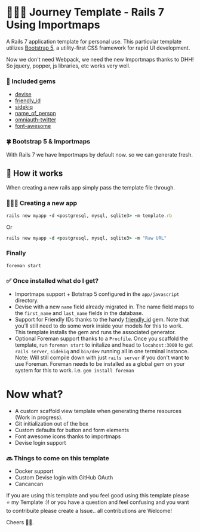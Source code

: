# 🧗🏻‍♂️ Journey Template - Rails 7 Using Importmaps
A Rails 7 application template for personal use. This particular template utilizes [Bootstrap 5](https://getbootstrap.com), a utility-first CSS framework for rapid UI development.

Now we don't need Webpack, we need the new Importmaps thanks to DHH!
So jquery, popper, js libraries, etc works very well.

### 💎 Included gems

- [devise](https://github.com/plataformatec/devise)
- [friendly_id](https://github.com/norman/friendly_id)
- [sidekiq](https://github.com/mperham/sidekiq)
- [name_of_person](https://github.com/basecamp/name_of_person)
- [omniauth-twitter](https://github.com/arunagw/omniauth-twitter)
- [font-awesome](https://github.com/font-awesome-rails)

### 🍀 Bootstrap 5 & Importmaps
With Rails 7 we have Importmaps by default now. so we can generate fresh.

## 🔨 How it works

When creating a new rails app simply pass the template file through.

### 👨🏻‍🎨 Creating a new app

```ruby
rails new myapp -d <postgresql, mysql, sqlite3> -m template.rb

```
Or
```ruby
rails new myapp -d <postgresql, mysql, sqlite3> -m "Raw URL"
```

### Finally

```ruby
foreman start
```

### ✅ Once installed what do I get?

- Importmaps support + Botstrap 5 configured in the `app/javascript` directory.
- Devise with a new `name` field already migrated in. The name field maps to the `first_name` and `last_name` fields in the database.
- Support for Friendly IDs thanks to the handy [friendly_id](https://github.com/norman/friendly_id) gem. Note that you'll still need to do some work inside your models for this to work. This template installs the gem and runs the associated generator.
- Optional Foreman support thanks to a `Procfile`. Once you scaffold the template, run `foreman start` to initalize and head to `locahost:3000` to get `rails server`, `sidekiq` and `bin/dev` running all in one terminal instance. Note: Will still compile down with just `rails server` if you don't want to use Foreman. Foreman needs to be installed as a global gem on your system for this to work. i.e. `gem install foreman`

# Now what?

- A custom scaffold view template when generating theme resources (Work in progress).
- Git initialization out of the box
- Custom defaults for button and form elements
- Font awesome icons thanks to importmaps
- Devise login support

### 🔜 Things to come on this template

- Docker support
- Custom Devise login with GitHub OAuth
- Cancancan

If you are using this template and you feel good using this template please ⭐️ my Template :)! or you have a question and feel confusing and you want to contribuite please create a Issue.. all contributions are Welcome!

Cheers 🤟🏻.
